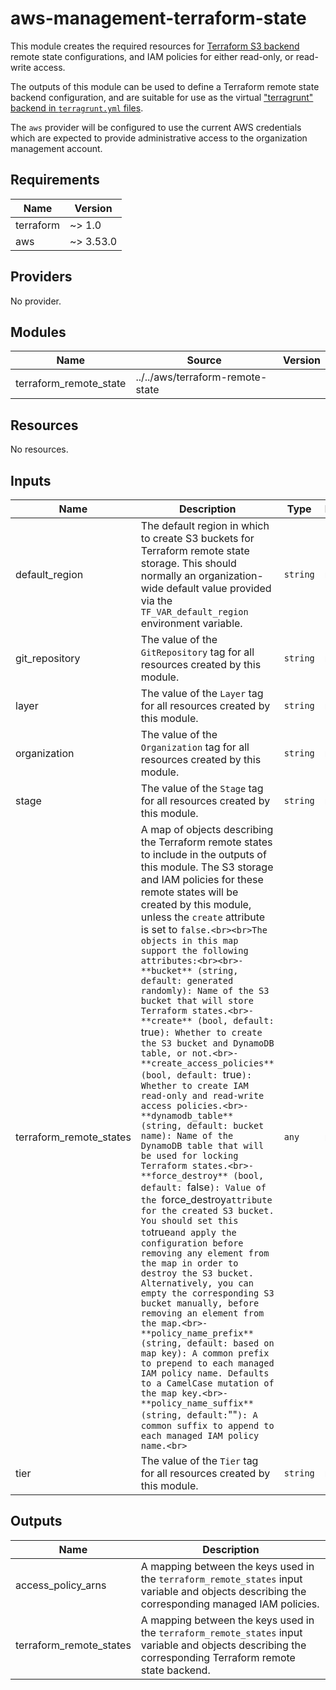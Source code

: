 # aws-management-terraform-state

This module creates the required resources for
[Terraform S3 backend](https://www.terraform.io/docs/language/settings/backends/s3.html)
remote state configurations, and IAM policies for either read-only, or
read-write access.

The outputs of this module can be used to define a Terraform remote state
backend configuration, and are suitable for use as the virtual
["terragrunt" backend in `terragrunt.yml` files](../../../docs/terragrunt/README.md#the-remote_state-attribute).

The `aws` provider will be configured to use the current AWS credentials which
are expected to provide administrative access to the organization management
account.

<!--- BEGIN_TF_DOCS --->
## Requirements

| Name | Version |
|------|---------|
| terraform | ~> 1.0 |
| aws | ~> 3.53.0 |

## Providers

No provider.

## Modules

| Name | Source | Version |
|------|--------|---------|
| terraform_remote_state | ../../aws/terraform-remote-state |  |

## Resources

No resources.

## Inputs

| Name | Description | Type | Default | Required |
|------|-------------|------|---------|:--------:|
| default\_region | The default region in which to create S3 buckets for Terraform remote state storage. This should normally an organization-wide default value provided via the `TF_VAR_default_region` environment variable. | `string` | n/a | yes |
| git\_repository | The value of the `GitRepository` tag for all resources created by this module. | `string` | n/a | yes |
| layer | The value of the `Layer` tag for all resources created by this module. | `string` | n/a | yes |
| organization | The value of the `Organization` tag for all resources created by this module. | `string` | n/a | yes |
| stage | The value of the `Stage` tag for all resources created by this module. | `string` | n/a | yes |
| terraform\_remote\_states | A map of objects describing the Terraform remote states to include in the outputs of this module. The S3 storage and IAM policies for these remote states will be created by this module, unless the `create` attribute is set to `false.<br><br>The objects in this map support the following attributes:<br><br>- **bucket** (string, default: generated randomly): Name of the S3 bucket that will store Terraform states.<br>- **create** (bool, default: `true`): Whether to create the S3 bucket and DynamoDB table, or not.<br>- **create_access_policies** (bool, default: `true`): Whether to create IAM read-only and read-write access policies.<br>- **dynamodb_table** (string, default: bucket name): Name of the DynamoDB table that will be used for locking Terraform states.<br>- **force_destroy** (bool, default: `false`): Value of the `force\_destroy` attribute for the created S3 bucket. You should set this to `true` and apply the configuration before removing any element from the map in order to destroy the S3 bucket. Alternatively, you can empty the corresponding S3 bucket manually, before removing an element from the map.<br>- **policy_name_prefix** (string, default: based on map key): A common prefix to prepend to each managed IAM policy name. Defaults to a CamelCase mutation of the map key.<br>- **policy_name_suffix** (string, default: `""`): A common suffix to append to each managed IAM policy name.<br>` | `any` | n/a | yes |
| tier | The value of the `Tier` tag for all resources created by this module. | `string` | n/a | yes |

## Outputs

| Name | Description |
|------|-------------|
| access\_policy\_arns | A mapping between the keys used in the `terraform_remote_states` input variable and objects describing the corresponding managed IAM policies. |
| terraform\_remote\_states | A mapping between the keys used in the `terraform_remote_states` input variable and objects describing the corresponding Terraform remote state backend. |

<!--- END_TF_DOCS --->
